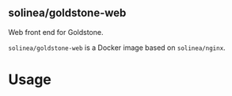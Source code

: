 solinea/goldstone-web
---

Web front end for Goldstone.

`solinea/goldstone-web` is a Docker image based on `solinea/nginx`.

# Usage
